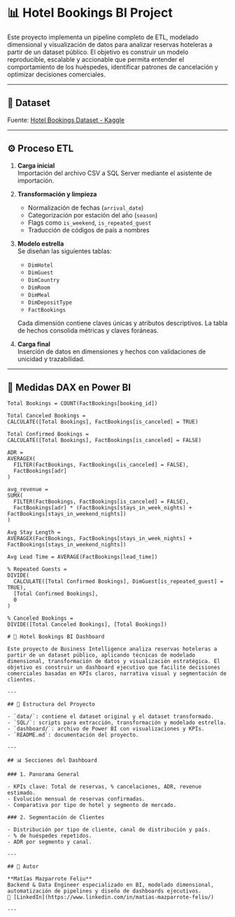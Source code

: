 # 📊 Hotel Bookings BI Project

Este proyecto implementa un pipeline completo de ETL, modelado dimensional y visualización de datos para analizar reservas hoteleras a partir de un dataset público. El objetivo es construir un modelo reproducible, escalable y accionable que permita entender el comportamiento de los huéspedes, identificar patrones de cancelación y optimizar decisiones comerciales.

---

## 🧠 Dataset

Fuente: [Hotel Bookings Dataset - Kaggle](https://www.kaggle.com/datasets/mathsian/hotel-bookings)

---

## ⚙️ Proceso ETL

1. **Carga inicial**  
   Importación del archivo CSV a SQL Server mediante el asistente de importación.

2. **Transformación y limpieza**  
   - Normalización de fechas (`arrival_date`)
   - Categorización por estación del año (`season`)
   - Flags como `is_weekend`, `is_repeated_guest`
   - Traducción de códigos de país a nombres

3. **Modelo estrella**  
   Se diseñan las siguientes tablas:

   - `DimHotel`
   - `DimGuest`
   - `DimCountry`
   - `DimRoom`
   - `DimMeal`
   - `DimDepositType`
   - `FactBookings`

   Cada dimensión contiene claves únicas y atributos descriptivos. La tabla de hechos consolida métricas y claves foráneas.

4. **Carga final**  
   Inserción de datos en dimensiones y hechos con validaciones de unicidad y trazabilidad.

---

## 📐 Medidas DAX en Power BI

```DAX
Total Bookings = COUNT(FactBookings[booking_id])

Total Canceled Bookings = 
CALCULATE([Total Bookings], FactBookings[is_canceled] = TRUE)

Total Confirmed Bookings = 
CALCULATE([Total Bookings], FactBookings[is_canceled] = FALSE)

ADR = 
AVERAGEX(
  FILTER(FactBookings, FactBookings[is_canceled] = FALSE),
  FactBookings[adr]
)

avg_revenue = 
SUMX(
  FILTER(FactBookings, FactBookings[is_canceled] = FALSE),
  FactBookings[adr] * (FactBookings[stays_in_week_nights] + FactBookings[stays_in_weekend_nights])
)

Avg Stay Length = 
AVERAGEX(FactBookings, FactBookings[stays_in_week_nights] + FactBookings[stays_in_weekend_nights])

Avg Lead Time = AVERAGE(FactBookings[lead_time])

% Repeated Guests = 
DIVIDE(
  CALCULATE([Total Confirmed Bookings], DimGuest[is_repeated_guest] = TRUE),
  [Total Confirmed Bookings],
  0
)

% Canceled Bookings = 
DIVIDE([Total Canceled Bookings], [Total Bookings])

# 🏨 Hotel Bookings BI Dashboard

Este proyecto de Business Intelligence analiza reservas hoteleras a partir de un dataset público, aplicando técnicas de modelado dimensional, transformación de datos y visualización estratégica. El objetivo es construir un dashboard ejecutivo que facilite decisiones comerciales basadas en KPIs claros, narrativa visual y segmentación de clientes.

---

## 📁 Estructura del Proyecto

- `data/`: contiene el dataset original y el dataset transformado.
- `SQL/`: scripts para extracción, transformación y modelado estrella.
- `dashboard/`: archivo de Power BI con visualizaciones y KPIs.
- `README.md`: documentación del proyecto.

---

## 📊 Secciones del Dashboard

### 1. Panorama General

- KPIs clave: Total de reservas, % cancelaciones, ADR, revenue estimado.
- Evolución mensual de reservas confirmadas.
- Comparativa por tipo de hotel y segmento de mercado.

### 2. Segmentación de Clientes

- Distribución por tipo de cliente, canal de distribución y país.
- % de huéspedes repetidos.
- ADR por segmento y canal.

---

## 👤 Autor

**Matías Mazparrote Feliu**  
Backend & Data Engineer especializado en BI, modelado dimensional, automatización de pipelines y diseño de dashboards ejecutivos.  
🔗 [LinkedIn](https://www.linkedin.com/in/matias-mazparrote-feliu/)

---